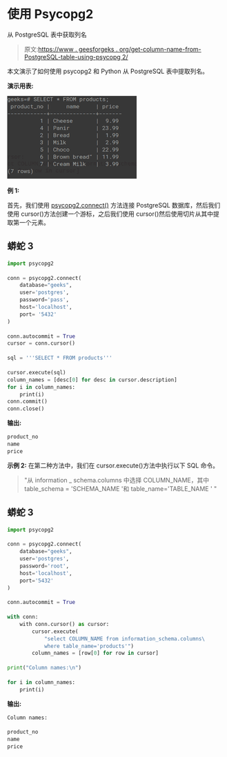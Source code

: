 # 使用 Psycopg2

从 PostgreSQL 表中获取列名

> 原文:[https://www . geesforgeks . org/get-column-name-from-PostgreSQL-table-using-psycopg 2/](https://www.geeksforgeeks.org/get-column-names-from-postgresql-table-using-psycopg2/)

本文演示了如何使用 psycopg2 和 Python 从 PostgreSQL 表中提取列名。

**演示用表:**

![](img/2b534ede3e7336e584cf42ca149b7b3e.png)

**例 1:**

首先，我们使用 [psycopg2.connect()](https://www.geeksforgeeks.org/python-getting-started-with-psycopg2-postgresql/) 方法连接 PostgreSQL 数据库，然后我们使用 cursor()方法创建一个游标，之后我们使用 cursor()然后使用切片从其中提取第一个元素。

## 蟒蛇 3

```py
import psycopg2

conn = psycopg2.connect(
    database="geeks",
    user='postgres',
    password='pass',
    host='localhost',
    port= '5432'
)

conn.autocommit = True
cursor = conn.cursor()

sql = '''SELECT * FROM products'''

cursor.execute(sql)
column_names = [desc[0] for desc in cursor.description]
for i in column_names:
    print(i)
conn.commit()
conn.close()
```

**输出:**

```py
product_no
name
price
```

**示例 2:** 在第二种方法中，我们在 cursor.execute()方法中执行以下 SQL 命令。

> "从 information _ schema.columns 中选择 COLUMN_NAME，其中 table_schema = 'SCHEMA_NAME '和 table_name='TABLE_NAME ' "

## 蟒蛇 3

```py
import psycopg2

conn = psycopg2.connect(
    database="geeks",
    user='postgres',
    password='root',
    host='localhost',
    port='5432'
)

conn.autocommit = True

with conn:
    with conn.cursor() as cursor:
        cursor.execute(
            "select COLUMN_NAME from information_schema.columns\
            where table_name='products'")
        column_names = [row[0] for row in cursor]

print("Column names:\n")

for i in column_names:
    print(i)
```

**输出:**

```py
Column names:

product_no
name
price
```